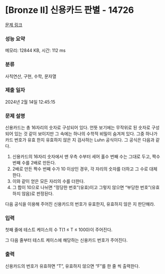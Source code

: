 # [Bronze II] 신용카드 판별 - 14726 

[문제 링크](https://www.acmicpc.net/problem/14726) 

### 성능 요약

메모리: 12844 KB, 시간: 112 ms

### 분류

사칙연산, 구현, 수학, 문자열

### 제출 일자

2024년 2월 14일 12:45:15

### 문제 설명

<p>신용카드는 총 16자리의 숫자로 구성되어 있다. 언뜻 보기에는 무작위로 된 숫자로 구성되어 있는 것 같이 보이지만 그 속에는 하나의 수학적 비밀이 숨겨져 있다. 그중 하나가 카드 번호가 유효 한지 유효하지 않은 지 검사하는 Luhn 공식이다. 그 공식은 다음과 같다.</p>

<ol>
	<li>신용카드의 16자리 숫자에서 맨 우측 수부터 세어 홀수 번째 수는 그대로 두고, 짝수 번째 수를 2배로 만든다.</li>
	<li>2배로 만든 짝수 번째 수가 10 이상인 경우, 각 자리의 숫자를 더하고 그 수로 대체한다.</li>
	<li>이와 같이 얻은 모든 자리의 수를 더한다.</li>
	<li>그 합이 10으로 나뉘면 “정당한 번호”(유효)이고 그렇지 않으면 “부당한 번호”(유효하지 않음)로 판정된다.</li>
</ol>

<p>다음 공식을 이용해 주어진 신용카드의 번호가 유효한지, 유효하지 않은 지 판단해라.</p>

### 입력 

 <p>첫째 줄에 테스트 케이스의 수 T(1 ≤ T ≤ 1000)이 주어진다.</p>

<p>그 다음 줄부터 테스트 케이스에 해당하는 신용카드 번호가 주어진다.</p>

### 출력 

 <p>신용카드의 번호가 유효하면 “T”, 유효하지 않으면 “F”를 한 줄 씩 출력한다.</p>

